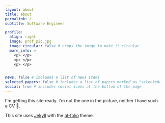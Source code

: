 ```yaml
---
layout: about
title: about
permalink: /
subtitle: Software Engineer

profile:
  align: right
  image: prof_pic.jpg
  image_circular: false # crops the image to make it circular
  more_info: >
    <p> </p>
    <p> </p>
    <p> </p>


news: false # includes a list of news items
selected_papers: false # includes a list of papers marked as "selected={true}"
social: true # includes social icons at the bottom of the page
---
```


I'm getting this site ready. I'm not the one in the picture, neither I have such a CV 👻.


This site uses <a href="https://jekyllrb.com/" target="_blank">Jekyll</a> with the <a href="https://github.com/alshedivat/al-folio">al-folio</a> theme.
